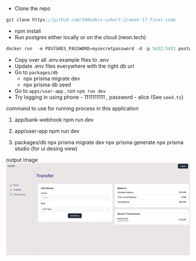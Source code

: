 - Clone the repo

```jsx
git clone https://github.com/100xdevs-cohort-2/week-17-final-code
```

- npm install
- Run postgres either locally or on the cloud (neon.tech)

```jsx
docker run  -e POSTGRES_PASSWORD=mysecretpassword -d -p 5432:5432 postgres
```

- Copy over all .env.example files to .env
- Update .env files everywhere with the right db url
- Go to `packages/db`
    - npx prisma migrate dev
    - npx prisma db seed
- Go to `apps/user-app` , run `npm run dev`
- Try logging in using phone - 1111111111 , password - alice (See `seed.ts`)



command to use for running process in this application

1) app/bank-webhook
	npm run dev

2) app/user-app
	npm run dev

3) packages/db
	npx prisma migrate dev
	npx prisma generate	
	npx prisma studio (for ui desing view)


output image
![output_img](output_img.png)

<!-- 23:33 timeline -->